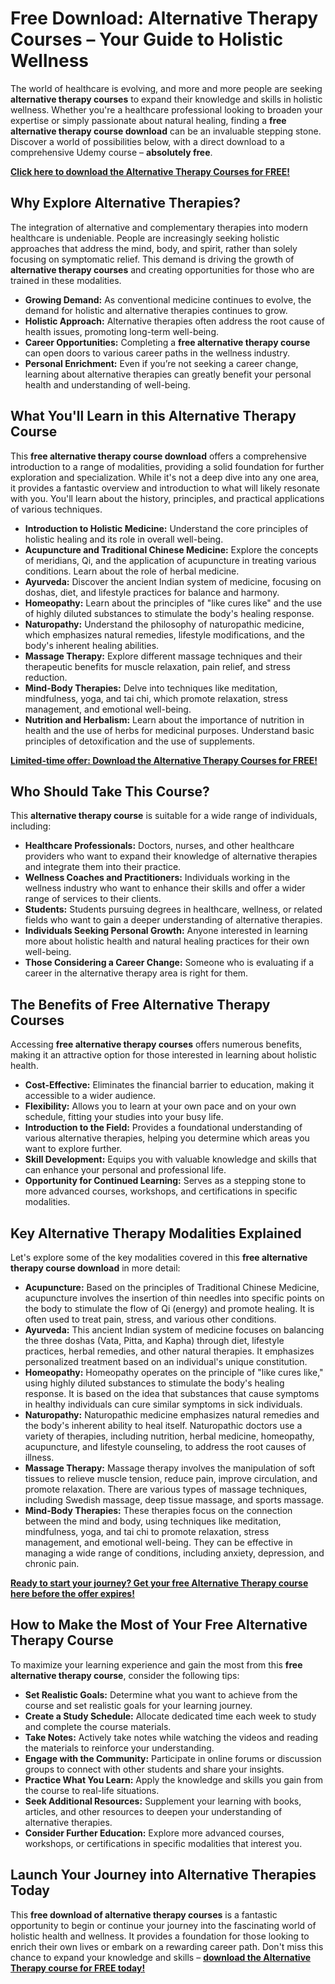 # Free Download: Alternative Therapy Courses – Your Guide to Holistic Wellness

The world of healthcare is evolving, and more and more people are seeking **alternative therapy courses** to expand their knowledge and skills in holistic wellness. Whether you're a healthcare professional looking to broaden your expertise or simply passionate about natural healing, finding a **free alternative therapy course download** can be an invaluable stepping stone. Discover a world of possibilities below, with a direct download to a comprehensive Udemy course – **absolutely free**.

[**Click here to download the Alternative Therapy Courses for FREE!**](https://udemywork.com/alternative-therapy-courses)

## Why Explore Alternative Therapies?

The integration of alternative and complementary therapies into modern healthcare is undeniable. People are increasingly seeking holistic approaches that address the mind, body, and spirit, rather than solely focusing on symptomatic relief. This demand is driving the growth of **alternative therapy courses** and creating opportunities for those who are trained in these modalities.

*   **Growing Demand:** As conventional medicine continues to evolve, the demand for holistic and alternative therapies continues to grow.
*   **Holistic Approach:** Alternative therapies often address the root cause of health issues, promoting long-term well-being.
*   **Career Opportunities:** Completing a **free alternative therapy course** can open doors to various career paths in the wellness industry.
*   **Personal Enrichment:** Even if you’re not seeking a career change, learning about alternative therapies can greatly benefit your personal health and understanding of well-being.

## What You'll Learn in this Alternative Therapy Course

This **free alternative therapy course download** offers a comprehensive introduction to a range of modalities, providing a solid foundation for further exploration and specialization. While it's not a deep dive into any one area, it provides a fantastic overview and introduction to what will likely resonate with you. You'll learn about the history, principles, and practical applications of various techniques.

*   **Introduction to Holistic Medicine:** Understand the core principles of holistic healing and its role in overall well-being.
*   **Acupuncture and Traditional Chinese Medicine:** Explore the concepts of meridians, Qi, and the application of acupuncture in treating various conditions. Learn about the role of herbal medicine.
*   **Ayurveda:** Discover the ancient Indian system of medicine, focusing on doshas, diet, and lifestyle practices for balance and harmony.
*   **Homeopathy:** Learn about the principles of "like cures like" and the use of highly diluted substances to stimulate the body's healing response.
*   **Naturopathy:** Understand the philosophy of naturopathic medicine, which emphasizes natural remedies, lifestyle modifications, and the body's inherent healing abilities.
*   **Massage Therapy:** Explore different massage techniques and their therapeutic benefits for muscle relaxation, pain relief, and stress reduction.
*   **Mind-Body Therapies:** Delve into techniques like meditation, mindfulness, yoga, and tai chi, which promote relaxation, stress management, and emotional well-being.
*   **Nutrition and Herbalism:** Learn about the importance of nutrition in health and the use of herbs for medicinal purposes. Understand basic principles of detoxification and the use of supplements.

[**Limited-time offer: Download the Alternative Therapy Courses for FREE!**](https://udemywork.com/alternative-therapy-courses)

## Who Should Take This Course?

This **alternative therapy course** is suitable for a wide range of individuals, including:

*   **Healthcare Professionals:** Doctors, nurses, and other healthcare providers who want to expand their knowledge of alternative therapies and integrate them into their practice.
*   **Wellness Coaches and Practitioners:** Individuals working in the wellness industry who want to enhance their skills and offer a wider range of services to their clients.
*   **Students:** Students pursuing degrees in healthcare, wellness, or related fields who want to gain a deeper understanding of alternative therapies.
*   **Individuals Seeking Personal Growth:** Anyone interested in learning more about holistic health and natural healing practices for their own well-being.
*   **Those Considering a Career Change:** Someone who is evaluating if a career in the alternative therapy area is right for them.

## The Benefits of Free Alternative Therapy Courses

Accessing **free alternative therapy courses** offers numerous benefits, making it an attractive option for those interested in learning about holistic health.

*   **Cost-Effective:** Eliminates the financial barrier to education, making it accessible to a wider audience.
*   **Flexibility:** Allows you to learn at your own pace and on your own schedule, fitting your studies into your busy life.
*   **Introduction to the Field:** Provides a foundational understanding of various alternative therapies, helping you determine which areas you want to explore further.
*   **Skill Development:** Equips you with valuable knowledge and skills that can enhance your personal and professional life.
*   **Opportunity for Continued Learning:** Serves as a stepping stone to more advanced courses, workshops, and certifications in specific modalities.

## Key Alternative Therapy Modalities Explained

Let's explore some of the key modalities covered in this **free alternative therapy course download** in more detail:

*   **Acupuncture:** Based on the principles of Traditional Chinese Medicine, acupuncture involves the insertion of thin needles into specific points on the body to stimulate the flow of Qi (energy) and promote healing. It is often used to treat pain, stress, and various other conditions.
*   **Ayurveda:** This ancient Indian system of medicine focuses on balancing the three doshas (Vata, Pitta, and Kapha) through diet, lifestyle practices, herbal remedies, and other natural therapies. It emphasizes personalized treatment based on an individual's unique constitution.
*   **Homeopathy:** Homeopathy operates on the principle of "like cures like," using highly diluted substances to stimulate the body's healing response. It is based on the idea that substances that cause symptoms in healthy individuals can cure similar symptoms in sick individuals.
*   **Naturopathy:** Naturopathic medicine emphasizes natural remedies and the body's inherent ability to heal itself. Naturopathic doctors use a variety of therapies, including nutrition, herbal medicine, homeopathy, acupuncture, and lifestyle counseling, to address the root causes of illness.
*   **Massage Therapy:** Massage therapy involves the manipulation of soft tissues to relieve muscle tension, reduce pain, improve circulation, and promote relaxation. There are various types of massage techniques, including Swedish massage, deep tissue massage, and sports massage.
*   **Mind-Body Therapies:** These therapies focus on the connection between the mind and body, using techniques like meditation, mindfulness, yoga, and tai chi to promote relaxation, stress management, and emotional well-being. They can be effective in managing a wide range of conditions, including anxiety, depression, and chronic pain.

[**Ready to start your journey? Get your free Alternative Therapy course here before the offer expires!**](https://udemywork.com/alternative-therapy-courses)

## How to Make the Most of Your Free Alternative Therapy Course

To maximize your learning experience and gain the most from this **free alternative therapy course**, consider the following tips:

*   **Set Realistic Goals:** Determine what you want to achieve from the course and set realistic goals for your learning journey.
*   **Create a Study Schedule:** Allocate dedicated time each week to study and complete the course materials.
*   **Take Notes:** Actively take notes while watching the videos and reading the materials to reinforce your understanding.
*   **Engage with the Community:** Participate in online forums or discussion groups to connect with other students and share your insights.
*   **Practice What You Learn:** Apply the knowledge and skills you gain from the course to real-life situations.
*   **Seek Additional Resources:** Supplement your learning with books, articles, and other resources to deepen your understanding of alternative therapies.
*   **Consider Further Education:** Explore more advanced courses, workshops, or certifications in specific modalities that interest you.

## Launch Your Journey into Alternative Therapies Today

This **free download of alternative therapy courses** is a fantastic opportunity to begin or continue your journey into the fascinating world of holistic health and wellness. It provides a foundation for those looking to enrich their own lives or embark on a rewarding career path. Don't miss this chance to expand your knowledge and skills – **[download the Alternative Therapy course for FREE today!](https://udemywork.com/alternative-therapy-courses)**
